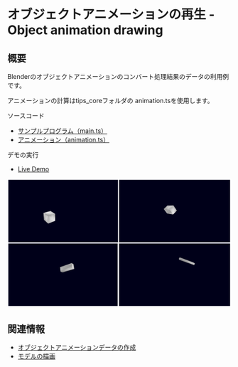 # オブジェクトアニメーションの再生 - Object animation drawing

## 概要

Blenderのオブジェクトアニメーションのコンバート処理結果のデータの利用例です。

アニメーションの計算はtips_coreフォルダの animation.tsを使用します。

ソースコード

- [サンプルプログラム（main.ts）](./main.ts)  
- [アニメーション（animation.ts）](../tips_core/animation.ts)  

デモの実行

- [Live Demo](https://warotarock.github.io/ptw_tips/tips/object_animation_drawing/)

![](./object_animation_drawing_fig001.png)

## 関連情報

- [オブジェクトアニメーションデータの作成](../object_animation_converter/) 
- [モデルの描画](../basic_model_drawing/)
